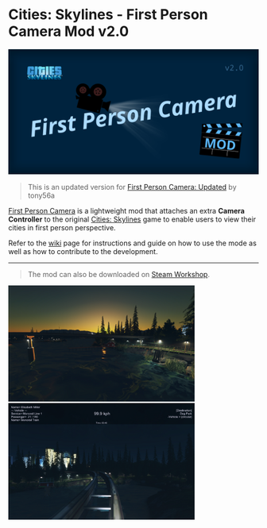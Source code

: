 # Cities: Skylines - First Person Camera Mod v2.0

<img src="images/banner.svg" width="750px"/>

> This is an updated version for [First Person Camera: Updated](https://steamcommunity.com/sharedfiles/filedetails/?id=650805785) by tony56a


[First Person Camera](https://github.com/Asu4ni/CitiesSkylines-FPSCamera) is a lightweight mod that attaches an extra **Camera Controller** to the original [Cities: Skylines](https://www.citiesskylines.com) game to enable users to view their cities in first person perspective.

Refer to the [wiki](https://github.com/Asu4ni/CitiesSkylines-FPSCamera/wiki) page for instructions and guide on how to use the mode as well as how to contribute to the development.

---
> The mod can also be downloaded on [Steam Workshop](https://steamcommunity.com/sharedfiles/filedetails/?id=2764243667).


<p><img src="images/image1.png" width="375px" />
<img src="images/image4.png" width="375px" /></p>
